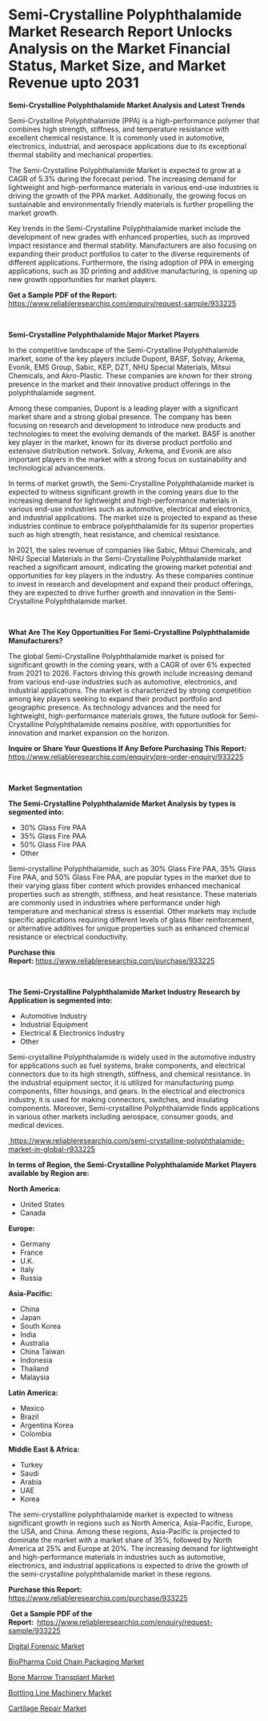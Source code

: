 <p><h1>Semi-Crystalline Polyphthalamide Market Research Report Unlocks Analysis on the Market Financial Status, Market Size, and Market Revenue upto 2031</h1></p><p><strong>Semi-Crystalline Polyphthalamide Market Analysis and Latest Trends</strong></p>
<p><p>Semi-Crystalline Polyphthalamide (PPA) is a high-performance polymer that combines high strength, stiffness, and temperature resistance with excellent chemical resistance. It is commonly used in automotive, electronics, industrial, and aerospace applications due to its exceptional thermal stability and mechanical properties.</p><p>The Semi-Crystalline Polyphthalamide Market is expected to grow at a CAGR of 5.3% during the forecast period. The increasing demand for lightweight and high-performance materials in various end-use industries is driving the growth of the PPA market. Additionally, the growing focus on sustainable and environmentally friendly materials is further propelling the market growth.</p><p>Key trends in the Semi-Crystalline Polyphthalamide market include the development of new grades with enhanced properties, such as improved impact resistance and thermal stability. Manufacturers are also focusing on expanding their product portfolios to cater to the diverse requirements of different applications. Furthermore, the rising adoption of PPA in emerging applications, such as 3D printing and additive manufacturing, is opening up new growth opportunities for market players.</p></p>
<p><strong>Get a Sample PDF of the Report:&nbsp;</strong> <a href="https://www.reliableresearchiq.com/enquiry/request-sample/933225">https://www.reliableresearchiq.com/enquiry/request-sample/933225</a></p>
<p>&nbsp;</p>
<p><strong>Semi-Crystalline Polyphthalamide Major Market Players</strong></p>
<p><p>In the competitive landscape of the Semi-Crystalline Polyphthalamide market, some of the key players include Dupont, BASF, Solvay, Arkema, Evonik, EMS Group, Sabic, KEP, DZT, NHU Special Materials, Mitsui Chemicals, and Akro-Plastic. These companies are known for their strong presence in the market and their innovative product offerings in the polyphthalamide segment.</p><p>Among these companies, Dupont is a leading player with a significant market share and a strong global presence. The company has been focusing on research and development to introduce new products and technologies to meet the evolving demands of the market. BASF is another key player in the market, known for its diverse product portfolio and extensive distribution network. Solvay, Arkema, and Evonik are also important players in the market with a strong focus on sustainability and technological advancements.</p><p>In terms of market growth, the Semi-Crystalline Polyphthalamide market is expected to witness significant growth in the coming years due to the increasing demand for lightweight and high-performance materials in various end-use industries such as automotive, electrical and electronics, and industrial applications. The market size is projected to expand as these industries continue to embrace polyphthalamide for its superior properties such as high strength, heat resistance, and chemical resistance.</p><p>In 2021, the sales revenue of companies like Sabic, Mitsui Chemicals, and NHU Special Materials in the Semi-Crystalline Polyphthalamide market reached a significant amount, indicating the growing market potential and opportunities for key players in the industry. As these companies continue to invest in research and development and expand their product offerings, they are expected to drive further growth and innovation in the Semi-Crystalline Polyphthalamide market.</p></p>
<p>&nbsp;</p>
<p><strong>What Are The Key Opportunities For Semi-Crystalline Polyphthalamide Manufacturers?</strong></p>
<p><p>The global Semi-Crystalline Polyphthalamide market is poised for significant growth in the coming years, with a CAGR of over 6% expected from 2021 to 2026. Factors driving this growth include increasing demand from various end-use industries such as automotive, electronics, and industrial applications. The market is characterized by strong competition among key players seeking to expand their product portfolio and geographic presence. As technology advances and the need for lightweight, high-performance materials grows, the future outlook for Semi-Crystalline Polyphthalamide remains positive, with opportunities for innovation and market expansion on the horizon.</p></p>
<p><strong>Inquire or Share Your Questions If Any Before Purchasing This Report:</strong> <a href="https://www.reliableresearchiq.com/enquiry/pre-order-enquiry/933225">https://www.reliableresearchiq.com/enquiry/pre-order-enquiry/933225</a></p>
<p>&nbsp;</p>
<p><strong>Market Segmentation</strong></p>
<p><strong>The Semi-Crystalline Polyphthalamide Market Analysis by types is segmented into:</strong></p>
<p><ul><li>30% Glass Fire PAA</li><li>35% Glass Fire PAA</li><li>50% Glass Fire PAA</li><li>Other</li></ul></p>
<p><p>Semi-crystalline Polyphthalamide, such as 30% Glass Fire PAA, 35% Glass Fire PAA, and 50% Glass Fire PAA, are popular types in the market due to their varying glass fiber content which provides enhanced mechanical properties such as strength, stiffness, and heat resistance. These materials are commonly used in industries where performance under high temperature and mechanical stress is essential. Other markets may include specific applications requiring different levels of glass fiber reinforcement, or alternative additives for unique properties such as enhanced chemical resistance or electrical conductivity.</p></p>
<p><strong>Purchase this Report:&nbsp;</strong><a href="https://www.reliableresearchiq.com/purchase/933225">https://www.reliableresearchiq.com/purchase/933225</a></p>
<p>&nbsp;</p>
<p><strong>The Semi-Crystalline Polyphthalamide Market Industry Research by Application is segmented into:</strong></p>
<p><ul><li>Automotive Industry</li><li>Industrial Equipment</li><li>Electrical & Electronics Industry</li><li>Other</li></ul></p>
<p><p>Semi-crystalline Polyphthalamide is widely used in the automotive industry for applications such as fuel systems, brake components, and electrical connectors due to its high strength, stiffness, and chemical resistance. In the industrial equipment sector, it is utilized for manufacturing pump components, filter housings, and gears. In the electrical and electronics industry, it is used for making connectors, switches, and insulating components. Moreover, Semi-crystalline Polyphthalamide finds applications in various other markets including aerospace, consumer goods, and medical devices.</p></p>
<p><a href="https://www.reliableresearchiq.com/semi-crystalline-polyphthalamide-market-in-global-r933225">&nbsp;https://www.reliableresearchiq.com/semi-crystalline-polyphthalamide-market-in-global-r933225</a></p>
<p><strong>In terms of Region, the Semi-Crystalline Polyphthalamide Market Players available by Region are:</strong></p>
<p>
    <p> <strong> North America: </strong>
        <ul>
            <li>United States</li>
            <li>Canada</li>
        </ul>
        </p> 
    <p> <strong> Europe: </strong>
        <ul>
            <li>Germany</li>
            <li>France</li>
            <li>U.K.</li>
            <li>Italy</li>
            <li>Russia</li>
        </ul>
        </p> 
    <p> <strong> Asia-Pacific: </strong>
        <ul>
            <li>China</li>
            <li>Japan</li>
            <li>South Korea</li>
            <li>India</li>
            <li>Australia</li>
            <li>China Taiwan</li>
            <li>Indonesia</li>
            <li>Thailand</li>
            <li>Malaysia</li>
        </ul>
        </p> 
    <p> <strong> Latin America: </strong>
        <ul>
            <li>Mexico</li>
            <li>Brazil</li>
            <li>Argentina Korea</li>
            <li>Colombia</li>
        </ul>
        </p> 
    <p> <strong> Middle East & Africa: </strong>
        <ul>
            <li>Turkey</li>
            <li>Saudi</li>
            <li>Arabia</li>
            <li>UAE</li>
            <li>Korea</li>
        </ul>
    </p>
    </p>
<p><p>The semi-crystalline polyphthalamide market is expected to witness significant growth in regions such as North America, Asia-Pacific, Europe, the USA, and China. Among these regions, Asia-Pacific is projected to dominate the market with a market share of 35%, followed by North America at 25% and Europe at 20%. The increasing demand for lightweight and high-performance materials in industries such as automotive, electronics, and industrial applications is expected to drive the growth of the semi-crystalline polyphthalamide market in these regions.</p></p>
<p><strong>Purchase this Report: </strong><a href="https://www.reliableresearchiq.com/purchase/933225">https://www.reliableresearchiq.com/purchase/933225</a></p>
<p>&nbsp;<strong>Get a Sample PDF of the Report:&nbsp;&nbsp;</strong><a href="https://www.reliableresearchiq.com/enquiry/request-sample/933225">https://www.reliableresearchiq.com/enquiry/request-sample/933225</a></p>
<p><strong></strong></p>
<p><p><a href="https://medium.com/@berugaru/exploring-digital-forensic-market-dynamics-global-trends-and-future-growth-prospects-2024-2031-8f77b9f7cff0">Digital Forensic Market</a></p><p><a href="https://medium.com/@obiemante_40648/biopharma-cold-chain-packaging-market-size-by-type-metal-packaging-glass-packaging-by-product-bf73a9dc7b39">BioPharma Cold Chain Packaging Market</a></p><p><a href="https://medium.com/@cearranry14/insights-into-the-bone-marrow-transplant-market-size-which-is-expanding-with-a-9-8-3316ca8c7a59">Bone Marrow Transplant Market</a></p><p><a href="https://medium.com/@soloncarter54/booming-bottling-line-machinery-market-sector-market-analysis-and-growth-projections-till-2031-bd8429a5cfb6">Bottling Line Machinery Market</a></p><p><a href="https://medium.com/@babymorar/cartilage-repair-market-revolution-2024-2031-market-trends-shaping-the-next-decade-e329c4fe9c23">Cartilage Repair Market</a></p></p>